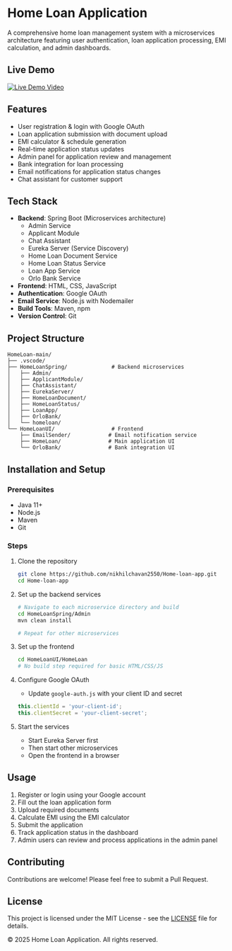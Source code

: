 # Home Loan Application

A comprehensive home loan management system with a microservices architecture featuring user authentication, loan application processing, EMI calculation, and admin dashboards.

## Live Demo
[![Live Demo Video](https://img.youtube.com/vi/LyEy0jTBzfs/0.jpg)](https://youtu.be/LyEy0jTBzfs)

## Features
- User registration & login with Google OAuth
- Loan application submission with document upload
- EMI calculator & schedule generation
- Real-time application status updates
- Admin panel for application review and management
- Bank integration for loan processing
- Email notifications for application status changes
- Chat assistant for customer support

## Tech Stack
- **Backend**: Spring Boot (Microservices architecture)
  - Admin Service
  - Applicant Module
  - Chat Assistant
  - Eureka Server (Service Discovery)
  - Home Loan Document Service
  - Home Loan Status Service
  - Loan App Service
  - Orlo Bank Service
- **Frontend**: HTML, CSS, JavaScript
- **Authentication**: Google OAuth
- **Email Service**: Node.js with Nodemailer
- **Build Tools**: Maven, npm
- **Version Control**: Git

## Project Structure
```
HomeLoan-main/
├── .vscode/
├── HomeLoanSpring/              # Backend microservices
│   ├── Admin/
│   ├── ApplicantModule/
│   ├── ChatAssistant/
│   ├── EurekaServer/
│   ├── HomeLoanDocument/
│   ├── HomeLoanStatus/
│   ├── LoanApp/
│   ├── OrloBank/
│   └── homeloan/
└── HomeLoanUI/                  # Frontend
    ├── EmailSender/            # Email notification service
    ├── HomeLoan/               # Main application UI
    └── OrloBank/               # Bank integration UI
```

## Installation and Setup
### Prerequisites
- Java 11+
- Node.js
- Maven
- Git

### Steps
1. Clone the repository
   ```bash
   git clone https://github.com/nikhilchavan2550/Home-loan-app.git
   cd Home-loan-app
   ```

2. Set up the backend services
   ```bash
   # Navigate to each microservice directory and build
   cd HomeLoanSpring/Admin
   mvn clean install
   
   # Repeat for other microservices
   ```

3. Set up the frontend
   ```bash
   cd HomeLoanUI/HomeLoan
   # No build step required for basic HTML/CSS/JS
   ```

4. Configure Google OAuth
   - Update `google-auth.js` with your client ID and secret
   ```javascript
   this.clientId = 'your-client-id';
   this.clientSecret = 'your-client-secret';
   ```

5. Start the services
   - Start Eureka Server first
   - Then start other microservices
   - Open the frontend in a browser

## Usage
1. Register or login using your Google account
2. Fill out the loan application form
3. Upload required documents
4. Calculate EMI using the EMI calculator
5. Submit the application
6. Track application status in the dashboard
7. Admin users can review and process applications in the admin panel

## Contributing
Contributions are welcome! Please feel free to submit a Pull Request.

## License
This project is licensed under the MIT License - see the [LICENSE](LICENSE) file for details.

© 2025 Home Loan Application. All rights reserved.